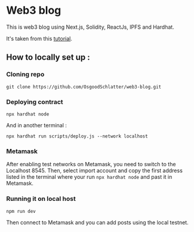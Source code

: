 # Web3 blog

This is web3 blog using Next.js, Solidity, ReactJs, IPFS and Hardhat.

It's taken from this [tutorial](https://dev.to/dabit3/the-complete-guide-to-full-stack-web3-development-4g74).

## How to locally set up :

### Cloning repo

`git clone https://github.com/OsgoodSchlatter/web3-blog.git`

### Deploying contract

`npx hardhat node`

And in another terminal :

`npx hardhat run scripts/deploy.js --network localhost`

### Metamask

After enabling test networks on Metamask, you need to switch to the Localhost 8545. Then, select import account and copy the first address listed in the terminal where your run `npx hardhat node` and past it in Metamask.

### Running it on local host

`npm run dev`

Then connect to Metamask and you can add posts using the local testnet.

